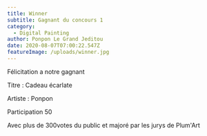 ```yaml
---
title: Winner
subtitle: Gagnant du concours 1
category:
  - Digital Painting
author: Ponpon Le Grand Jeditou
date: 2020-08-07T07:00:22.547Z
featureImage: /uploads/winner.jpg
---
```



Félicitation a notre gagnant

Titre : Cadeau écarlate

Artiste : Ponpon

Participation 50

Avec plus de 300votes du public et majoré par les jurys de Plum'Art
